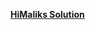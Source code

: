 **[HiMaliks Solution](http://https://leetcode.com/problems/n-queens-ii/discuss/2111857/JavaC%2B%2B-N-Queens-1-andand-2-oror-Almost-Same-Solution)**
​